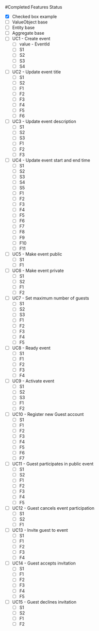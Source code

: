 ﻿#Completed Features Status

* [x] Checked box example
* [ ] ValueObject base
* [ ] Entity base
* [ ] Aggregate base
* [ ] UC1 - Create event
    * [ ] value - EventId
    * [ ] S1
    * [ ] S2
    * [ ] S3
    * [ ] S4
* [ ] UC2 - Update event title
    * [ ] S1
    * [ ] S2
    * [ ] F1
    * [ ] F2
    * [ ] F3
    * [ ] F4
    * [ ] F5
    * [ ] F6
* [ ] UC3 - Update event description
    * [ ] S1
    * [ ] S2
    * [ ] S3
    * [ ] F1
    * [ ] F2
    * [ ] F3
* [ ] UC4 - Update event start and end time
    * [ ] S1
    * [ ] S2
    * [ ] S3
    * [ ] S4
    * [ ] S5
    * [ ] F1
    * [ ] F2
    * [ ] F3
    * [ ] F4
    * [ ] F5
    * [ ] F6
    * [ ] F7
    * [ ] F8
    * [ ] F9
    * [ ] F10
    * [ ] F11
* [ ] UC5 - Make event public
    * [ ] S1
    * [ ] F1
* [ ] UC6 - Make event private
    * [ ] S1
    * [ ] S2
    * [ ] F1
    * [ ] F2
* [ ] UC7 - Set maximum number of guests
    * [ ] S1
    * [ ] S2
    * [ ] S3
    * [ ] F1
    * [ ] F2
    * [ ] F3
    * [ ] F4
    * [ ] F5
* [ ] UC8 - Ready event
    * [ ] S1
    * [ ] F1
    * [ ] F2
    * [ ] F3
    * [ ] F4
* [ ] UC9 - Activate event
    * [ ] S1
    * [ ] S2
    * [ ] S3
    * [ ] F1
    * [ ] F2
* [ ] UC10 - Register new Guest account
    * [ ] S1
    * [ ] F1
    * [ ] F2
    * [ ] F3
    * [ ] F4
    * [ ] F5
    * [ ] F6
    * [ ] F7
* [ ] UC11 - Guest participates in public event
    * [ ] S1
    * [ ] S2
    * [ ] F1
    * [ ] F2
    * [ ] F3
    * [ ] F4
    * [ ] F5
* [ ] UC12 - Guest cancels event participation
    * [ ] S1
    * [ ] S2
    * [ ] F1
* [ ] UC13 - Invite guest to event
    * [ ] S1
    * [ ] F1
    * [ ] F2
    * [ ] F3
    * [ ] F4
* [ ] UC14 - Guest accepts invitation
    * [ ] S1
    * [ ] F1
    * [ ] F2
    * [ ] F3
    * [ ] F4
    * [ ] F5
* [ ] UC15 - Guest declines invitation
    * [ ] S1
    * [ ] S2
    * [ ] F1
    * [ ] F2